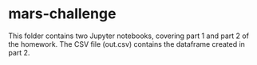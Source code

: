 # mars-challenge

This folder contains two Jupyter notebooks, covering part 1 and part 2 of the homework. The CSV file (out.csv) contains the dataframe created in part 2.
